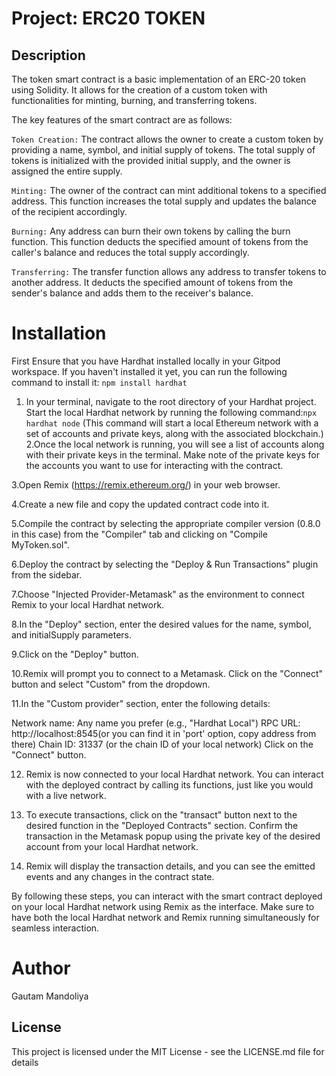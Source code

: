 # Project: ERC20 TOKEN

## Description
The token smart contract is a basic implementation of an ERC-20 token using Solidity. It allows for the creation of a custom token with functionalities for minting, burning, and transferring tokens.

The key features of the smart contract are as follows:

`Token Creation:` The contract allows the owner to create a custom token by providing a name, symbol, and initial supply of tokens. The total supply of tokens is initialized with the provided initial supply, and the owner is assigned the entire supply.

`Minting:` The owner of the contract can mint additional tokens to a specified address. This function increases the total supply and updates the balance of the recipient accordingly.

`Burning:` Any address can burn their own tokens by calling the burn function. This function deducts the specified amount of tokens from the caller's balance and reduces the total supply accordingly.

`Transferring:` The transfer function allows any address to transfer tokens to another address. It deducts the specified amount of tokens from the sender's balance and adds them to the receiver's balance.

# Installation

First Ensure that you have Hardhat installed locally in your Gitpod workspace. 
If you haven't installed it yet, you can run the following command to install it: ` npm install hardhat `

1. In your terminal, navigate to the root directory of your Hardhat project.
Start the local Hardhat network by running the following command:` npx hardhat node `
(This command will start a local Ethereum network with a set of accounts and private keys, along with the associated blockchain.)
2.Once the local network is running, you will see a list of accounts along with their private keys in the terminal. Make note of the private keys for the accounts you want to use for interacting with the contract.

3.Open Remix (https://remix.ethereum.org/) in your web browser.

4.Create a new file and copy the updated contract code into it.

5.Compile the contract by selecting the appropriate compiler version (0.8.0 in this case) from the "Compiler" tab and clicking on "Compile MyToken.sol".

6.Deploy the contract by selecting the "Deploy & Run Transactions" plugin from the sidebar.

7.Choose "Injected Provider-Metamask" as the environment to connect Remix to your local Hardhat network.

8.In the "Deploy" section, enter the desired values for the name, symbol, and initialSupply parameters.

9.Click on the "Deploy" button.

10.Remix will prompt you to connect to a Metamask. Click on the "Connect" button and select "Custom" from the dropdown.

11.In the "Custom provider" section, enter the following details:

Network name: Any name you prefer (e.g., "Hardhat Local")
RPC URL: http://localhost:8545(or you can find it in 'port' option, copy address from there)
Chain ID: 31337 (or the chain ID of your local network)
Click on the "Connect" button.

12. Remix is now connected to your local Hardhat network. You can interact with the deployed contract by calling its functions, just like you would with a live network.

13. To execute transactions, click on the "transact" button next to the desired function in the "Deployed Contracts" section. Confirm the transaction in the Metamask popup using the private key of the desired account from your local Hardhat network.

14. Remix will display the transaction details, and you can see the emitted events and any changes in the contract state.

By following these steps, you can interact with the smart contract deployed on your local Hardhat network using Remix as the interface. Make sure to have both the local Hardhat network and Remix running simultaneously for seamless interaction.

# Author
Gautam Mandoliya

## License
This project is licensed under the MIT License - see the LICENSE.md file for details
